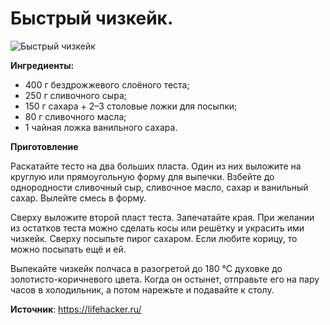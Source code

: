 # Быстрый чизкейк.

![Быстрый чизкейк](/images/Kulinar/Vipechka/chizkeyk.jpg 'Быстрый чизкейк')

**Ингредиенты:**

- 400 г бездрожжевого слоёного теста;
- 250 г сливочного сыра;
- 150 г сахара + 2–3 столовые ложки для посыпки;
- 80 г сливочного масла;
- 1 чайная ложка ванильного сахара.

**Приготовление**

Раскатайте тесто на два больших пласта. Один из них выложите на круглую или прямоугольную форму для выпечки. Взбейте до однородности сливочный сыр, сливочное масло, сахар и ванильный сахар. Вылейте смесь в форму.

Сверху выложите второй пласт теста. Запечатайте края. При желании из остатков теста можно сделать косы или решётку и украсить ими чизкейк. Сверху посыпьте пирог сахаром. Если любите корицу, то можно посыпать ещё и ей.

Выпекайте чизкейк полчаса в разогретой до 180 °С духовке до золотисто-коричневого цвета. Когда он остынет, отправьте его на пару часов в холодильник, а потом нарежьте и подавайте к столу.

**Источник**: https://lifehacker.ru/
